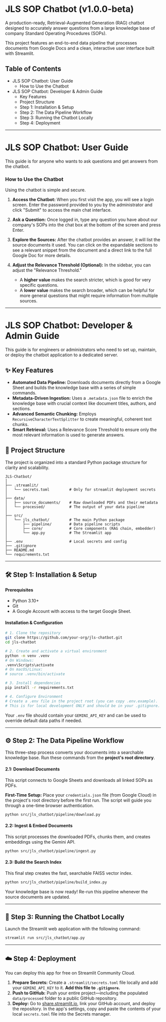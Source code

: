 
# JLS SOP Chatbot (v1.0.0-beta)

A production-ready, Retrieval-Augmented Generation (RAG) chatbot designed to accurately answer questions from a large knowledge base of company Standard Operating Procedures (SOPs).

This project features an end-to-end data pipeline that processes documents from Google Docs and a clean, interactive user interface built with Streamlit.

## Table of Contents

  - JLS SOP Chatbot: User Guide
      - How to Use the Chatbot
  - JLS SOP Chatbot: Developer & Admin Guide
      - Key Features
      - Project Structure
      - Step 1: Installation & Setup
      - Step 2: The Data Pipeline Workflow
      - Step 3: Running the Chatbot Locally
      - Step 4: Deployment

-----


# JLS SOP Chatbot: User Guide

This guide is for anyone who wants to ask questions and get answers from the chatbot.


### How to Use the Chatbot

Using the chatbot is simple and secure.

1.  **Access the Chatbot:** When you first visit the app, you will see a login screen. Enter the password provided to you by the administrator and click "Submit" to access the main chat interface.

2.  **Ask a Question:** Once logged in, type any question you have about our company's SOPs into the chat box at the bottom of the screen and press Enter.

3.  **Explore the Sources:** After the chatbot provides an answer, it will list the source documents it used. You can click on the expandable sections to see a relevant snippet from the document and a direct link to the full Google Doc for more details.

4.  **Adjust the Relevance Threshold (Optional):** In the sidebar, you can adjust the "Relevance Threshold."
    * A **higher value** makes the search stricter, which is good for very specific questions.
    * A **lower value** makes the search broader, which can be helpful for more general questions that might require information from multiple sources.

-----

# JLS SOP Chatbot: Developer & Admin Guide

This guide is for engineers or administrators who need to set up, maintain, or deploy the chatbot application to a dedicated server.

## ✨ Key Features

  - **Automated Data Pipeline:** Downloads documents directly from a Google Sheet and builds the knowledge base with a series of simple commands.
  - **Metadata-Driven Ingestion:** Uses a `.metadata.json` file to enrich the knowledge base with crucial context like document titles, authors, and sections.
  - **Advanced Semantic Chunking:** Employs `RecursiveCharacterTextSplitter` to create meaningful, coherent text chunks.
  - **Smart Retrieval:** Uses a Relevance Score Threshold to ensure only the most relevant information is used to generate answers.

## 📂 Project Structure

The project is organized into a standard Python package structure for clarity and scalability.

```
JLS-Chatbot/
│
├── .streamlit/
│   └── secrets.toml         # Only for streamlit deployment secrets
│
├── data/
│   ├── source_documents/    # Raw downloaded PDFs and their metadata
│   └── processed/           # The output of your data pipeline
│
├── src/
│   └── jls_chatbot/         # The main Python package
│       ├── pipeline/        # Data pipeline scripts
│       ├── core/            # Core components (RAG chain, embedder)
│       └── app.py           # The Streamlit app
│
├── .env                     # Local secrets and config
├── .gitignore
├── README.md
└── requirements.txt
```

-----

## 🛠️ Step 1: Installation & Setup

#### Prerequisites

  - Python 3.10+
  - Git
  - A Google Account with access to the target Google Sheet.

#### Installation & Configuration

```bash
# 1. Clone the repository
git clone https://github.com/your-org/jls-chatbot.git
cd jls-chatbot

# 2. Create and activate a virtual environment
python -m venv .venv
# On Windows:
.venv\Scripts\activate
# On macOS/Linux:
# source .venv/bin/activate

# 3. Install dependencies
pip install -r requirements.txt

# 4. Configure Environment
# Create a .env file in the project root (you can copy .env.example).
# This is for local development ONLY and should be in your .gitignore.
```

Your `.env` file should contain your `GEMINI_API_KEY` and can be used to override default data paths if needed.

-----

## ⚙️ Step 2: The Data Pipeline Workflow

This three-step process converts your documents into a searchable knowledge base. Run these commands from the **project's root directory**.

#### 2.1: Download Documents

This script connects to Google Sheets and downloads all linked SOPs as PDFs.

**First-Time Setup:** Place your `credentials.json` file (from Google Cloud) in the project's root directory before the first run. The script will guide you through a one-time browser authentication.

```bash
python src/jls_chatbot/pipeline/download.py
```

#### 2.2: Ingest & Embed Documents

This script processes the downloaded PDFs, chunks them, and creates embeddings using the Gemini API.

```bash
python src/jls_chatbot/pipeline/ingest.py
```

#### 2.3: Build the Search Index

This final step creates the fast, searchable FAISS vector index.

```bash
python src/jls_chatbot/pipeline/build_index.py
```

Your knowledge base is now ready\! Re-run this pipeline whenever the source documents are updated.

-----

## 🚀 Step 3: Running the Chatbot Locally

Launch the Streamlit web application with the following command:

```bash
streamlit run src/jls_chatbot/app.py
```

-----

## ☁️ Step 4: Deployment

You can deploy this app for free on Streamlit Community Cloud.

1.  **Prepare Secrets:** Create a `.streamlit/secrets.toml` file locally and add your `GEMINI_API_KEY` to it. **Add this file to `.gitignore`.**
2.  **Push to GitHub:** Push your entire project—including the populated `data/processed` folder to a public GitHub repository.
3.  **Deploy:** Go to [share.streamlit.io](https://share.streamlit.io/), link your GitHub account, and deploy the repository. In the app's settings, copy and paste the contents of your local `secrets.toml` file into the Secrets manager.